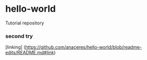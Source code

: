 # hello-world
Tutorial repository


### second try

[linking] (https://github.com/anaceres/hello-world/blob/readme-edits/README.md#link)
